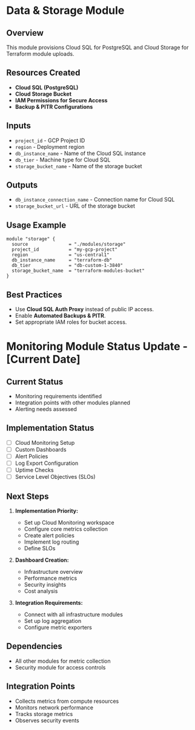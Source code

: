 # Data & Storage Module

## Overview
This module provisions Cloud SQL for PostgreSQL and Cloud Storage for Terraform module uploads.

## Resources Created
- **Cloud SQL (PostgreSQL)**
- **Cloud Storage Bucket**
- **IAM Permissions for Secure Access**
- **Backup & PITR Configurations**

## Inputs
- `project_id` - GCP Project ID
- `region` - Deployment region
- `db_instance_name` - Name of the Cloud SQL instance
- `db_tier` - Machine type for Cloud SQL
- `storage_bucket_name` - Name of the storage bucket

## Outputs
- `db_instance_connection_name` - Connection name for Cloud SQL
- `storage_bucket_url` - URL of the storage bucket

## Usage Example
```hcl
module "storage" {
  source               = "./modules/storage"
  project_id           = "my-gcp-project"
  region               = "us-central1"
  db_instance_name     = "terraform-db"
  db_tier              = "db-custom-1-3840"
  storage_bucket_name  = "terraform-modules-bucket"
}
```

## Best Practices
- Use **Cloud SQL Auth Proxy** instead of public IP access.
- Enable **Automated Backups & PITR**.
- Set appropriate IAM roles for bucket access.

# Monitoring Module Status Update - [Current Date]

## Current Status
- Monitoring requirements identified
- Integration points with other modules planned
- Alerting needs assessed

## Implementation Status
- [ ] Cloud Monitoring Setup
- [ ] Custom Dashboards
- [ ] Alert Policies
- [ ] Log Export Configuration
- [ ] Uptime Checks
- [ ] Service Level Objectives (SLOs)

## Next Steps
1. **Implementation Priority:**
   - Set up Cloud Monitoring workspace
   - Configure core metrics collection
   - Create alert policies
   - Implement log routing
   - Define SLOs

2. **Dashboard Creation:**
   - Infrastructure overview
   - Performance metrics
   - Security insights
   - Cost analysis

3. **Integration Requirements:**
   - Connect with all infrastructure modules
   - Set up log aggregation
   - Configure metric exporters

## Dependencies
- All other modules for metric collection
- Security module for access controls

## Integration Points
- Collects metrics from compute resources
- Monitors network performance
- Tracks storage metrics
- Observes security events

